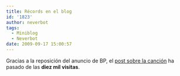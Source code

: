 ```yaml
---
title: Récords en el blog
id: '1823'
author: neverbot
tags:
  - Miniblog
  - Neverbot
date: 2009-09-17 15:00:57
---
```


Gracias a la reposición del anuncio de BP, el [post sobre la canción](https://www.neverbot.com/tv/la-cancion-del-nuevo-anuncio-de-bp/) ha pasado de las **diez mil visitas**.